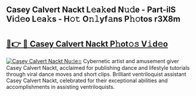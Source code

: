 ## Casey Calvert Nackt L𝚎a𝚔ed N𝚞𝚍e - Part-ilS Vi𝚍𝚎o L𝚎a𝚔s - H𝚘𝚝 O𝚗𝚕yf𝚊ns P𝚑𝚘tos r3X8m

# <h2><a href="http://kfcctrg.oniu.top/?m=Casey+Calvert+Nackt">🔗👉 🔴 Casey Calvert Nackt P𝚑ot𝚘𝚜 V𝚒d𝚎o</a></h2>

[![Casey Calvert Nackt Nu𝚍e𝚜](https://i.imgur.com/0qMVB7G.gif)](http://kfcctrg.oniu.top/?m=Casey+Calvert+Nackt)
Cybernetic artist and amusement giver Casey Calvert Nackt, acclaimed for publishing dance and lifestyle tutorials through viral dance moves and short clips. Brilliant ventriloquist assistant Casey Calvert Nackt, celebrated for their exceptional abilities and accomplishments in assisting ventriloquists.  
